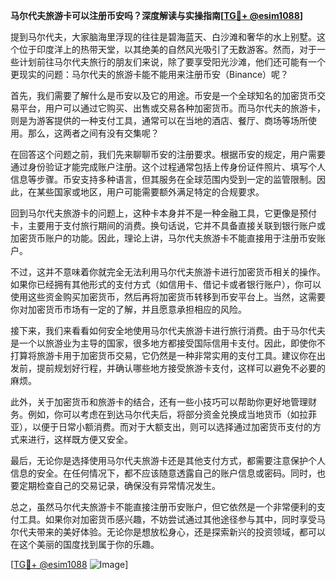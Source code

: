 **马尔代夫旅游卡可以注册币安吗？深度解读与实操指南[[TG💪+ @esim1088](https://t.me/s/esim1088)]**

提到马尔代夫，大家脑海里浮现的往往是碧海蓝天、白沙滩和奢华的水上别墅。这个位于印度洋上的热带天堂，以其绝美的自然风光吸引了无数游客。然而，对于一些计划前往马尔代夫旅行的朋友们来说，除了要享受阳光沙滩，他们还可能有一个更现实的问题：马尔代夫的旅游卡能不能用来注册币安（Binance）呢？

首先，我们需要了解什么是币安以及它的用途。币安是一个全球知名的加密货币交易平台，用户可以通过它购买、出售或交易各种加密货币。而马尔代夫的旅游卡，则是为游客提供的一种支付工具，通常可以在当地的酒店、餐厅、商场等场所使用。那么，这两者之间有没有交集呢？

在回答这个问题之前，我们先来聊聊币安的注册要求。根据币安的规定，用户需要通过身份验证才能完成账户注册。这个过程通常包括上传身份证件照片、填写个人信息等步骤。币安支持多种语言，但其服务在全球范围内受到一定的监管限制。因此，在某些国家或地区，用户可能需要额外满足特定的合规要求。

回到马尔代夫旅游卡的问题上，这种卡本身并不是一种金融工具，它更像是预付卡，主要用于支付旅行期间的消费。换句话说，它并不具备直接关联到银行账户或加密货币账户的功能。因此，理论上讲，马尔代夫旅游卡不能直接用于注册币安账户。

不过，这并不意味着你就完全无法利用马尔代夫旅游卡进行加密货币相关的操作。如果你已经拥有其他形式的支付方式（如信用卡、借记卡或者银行账户），你可以使用这些资金购买加密货币，然后再将加密货币转移到币安平台上。当然，这需要你对加密货币市场有一定的了解，并且愿意承担相应的风险。

接下来，我们来看看如何安全地使用马尔代夫旅游卡进行旅行消费。由于马尔代夫是一个以旅游业为主导的国家，很多地方都接受国际信用卡支付。因此，即使你不打算将旅游卡用于加密货币交易，它仍然是一种非常实用的支付工具。建议你在出发前，提前规划好行程，并确认哪些地方接受旅游卡支付，这样可以避免不必要的麻烦。

此外，关于加密货币和旅游卡的结合，还有一些小技巧可以帮助你更好地管理财务。例如，你可以考虑在到达马尔代夫后，将部分资金兑换成当地货币（如拉菲亚），以便于日常小额消费。而对于大额支出，则可以选择通过加密货币支付的方式来进行，这样既方便又安全。

最后，无论你是选择使用马尔代夫旅游卡还是其他支付方式，都需要注意保护个人信息的安全。在任何情况下，都不应该随意透露自己的账户信息或密码。同时，也要定期检查自己的交易记录，确保没有异常情况发生。

总之，虽然马尔代夫旅游卡不能直接注册币安账户，但它依然是一个非常便利的支付工具。如果你对加密货币感兴趣，不妨尝试通过其他途径参与其中，同时享受马尔代夫带来的美好体验。无论你是想放松身心，还是探索新兴的投资领域，都可以在这个美丽的国度找到属于你的乐趣。

[[TG💪+ @esim1088](https://t.me/s/esim1088) ![Image](https://i.postimg.cc/4NQfJmqS/Snipaste-2025-05-13-00-14-12.png)]